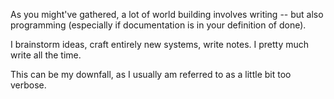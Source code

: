 As you might've gathered, a lot of world building involves writing -- but also programming (especially if documentation is in your definition of done).

I brainstorm ideas, craft entirely new systems, write notes. I pretty much write all the time.

This can be my downfall, as I usually am referred to as a little bit too verbose.
